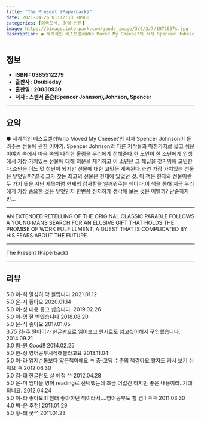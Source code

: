 ```yaml
---
title: "The Present (Paperback)"
date: 2021-04-26 01:12:13 +0900
categories: [외국도서, 경영-인문]
image: https://bimage.interpark.com/goods_image/3/6/3/7/1973637s.jpg
description: ● 세계적인 베스트셀러Who Moved My Cheese?의 저자 Spencer Johnson이 들려주는 선물에 관한 이야기. Spencer Johnson의 다른 저작들과 마찬가지로 짧고 쉬운 이야기 속에서 마음 속의 나직한 울림을 우리에게 전해준다.한 노인이 한 소년에게 인생에서 가
---
```


## **정보**

- **ISBN : 0385512279**
- **출판사 : Doubleday**
- **출판일 : 20030930**
- **저자 : 스펜서 존슨(Spencer Johnson),Johnson, Spencer**

------



## **요약**

●  세계적인 베스트셀러Who Moved My Cheese?의 저자 Spencer Johnson이 들려주는 선물에 관한 이야기. Spencer Johnson의 다른 저작들과 마찬가지로 짧고 쉬운 이야기 속에서 마음 속의 나직한 울림을 우리에게 전해준다.한 노인이 한 소년에게 인생에서 가장 가치있는 선물에 대해 의문을 제기하고 이 소년은 그 해답을 찾기위해 고민한다.소년은 어느 덧 청년이 되지만 선물에 대한 고민은 계속된다.과연 가장 가치있는 선물은 무엇일까?결국 그가 찾는 최고의 선물은 현재에 있었던 것. 이 책은 현재와 선물이란 두 가지 뜻을 지닌 제목처럼 현재의 감사함을 일깨워주는 책이다.이 책을 통해 지금 우리에게 가장 중요한 것은 무엇인지 한번쯤 진지하게 생각해 보는 것은 어떨까? 단순하지만...

------

AN EXTENDED RETELLING OF THE ORIGINAL CLASSIC PARABLE FOLLOWS A YOUNG MANS SEARCH FOR AN ELUSIVE GIFT THAT HOLDS THE PROMISE OF WORK FULFILLMENT, A QUEST THAT IS COMPLICATED BY HIS FEARS ABOUT THE FUTURE.

------


The Present (Paperback) 

------


## **리뷰** 

5.0 이-희 열심히 막 볼랍니다 2021.01.12 <br/>5.0 윤-지 좋아요 2020.01.14 <br/>5.0 이-성 내용 좋고 쉽습니다. 2019.02.26 <br/>5.0 이-명 잘 받았습니다 2018.08.20 <br/>5.0 윤-식 좋아요 2017.01.05 <br/>3.75 김-주 딸아이가 한글판으로 읽어보고 원서로도 읽고싶어해서 구입했습니다. 2014.09.21 <br/>3.0 함-원 Good!! 2014.02.25 <br/>5.0 한-정 영어공부시작해볼라고요 2013.11.04 <br/>5.0 이-라 엄지손톱보다 얇은책이에요 ㅋ 중-고딩 수준의 책같아요 활자도 커서 보기 쉬워요 ㅋ 2012.06.30 <br/>5.0 김-태 한글판도 살 예정 ^^ 2012.04.28 <br/>5.0 윤-미 엄마들 영어 reading로 선택했는데 조금 어렵긴 하지만 좋은 내용이라..기대되네요. 2012.04.24 <br/>5.0 이-라 좋아요!!! 원래 좋아하던 책이라서....영어공부도 할 겸!! ㅋㅋ 2011.03.30 <br/>4.0 박-은 추천! 2011.01.29 <br/>5.0 황-태 굿^^ 2011.01.23 <br/>